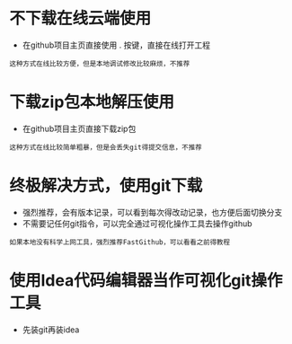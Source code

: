 # 不下载在线云端使用

- 在github项目主页直接使用 . 按键，直接在线打开工程

```
这种方式在线比较方便，但是本地调试修改比较麻烦，不推荐
```

# 下载zip包本地解压使用

- 在github项目主页直接下载zip包

```
这种方式在线比较简单粗暴，但是会丢失git得提交信息，不推荐
```

# 终极解决方式，使用git下载

- 强烈推荐，会有版本记录，可以看到每次得改动记录，也方便后面切换分支
- 不需要记任何git指令，可以完全通过可视化操作工具去操作github

```
如果本地没有科学上网工具，强烈推荐FastGithub，可以看看之前得教程
```

# 使用Idea代码编辑器当作可视化git操作工具

- 先装git再装idea
